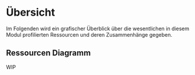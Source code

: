 # Übersicht
Im Folgenden wird ein grafischer Überblick über die wesentlichen in diesem Modul profilierten Ressourcen und deren Zusammenhänge gegeben.

## Ressourcen Diagramm

WIP